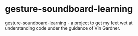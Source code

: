gesture-soundboard-learning
===========================

gesture-soundboard-learning - a project to get my feet wet at understanding code under the guidance of Vin Gardner.